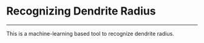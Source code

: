 # Recognizing Dendrite Radius
****
This is a machine-learning based tool to recognize dendrite radius. 
